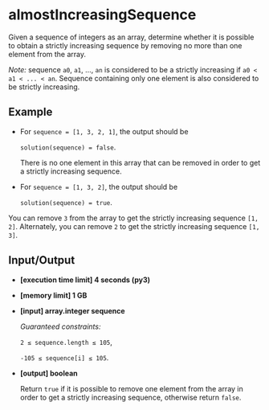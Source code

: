 # almostIncreasingSequence

Given a sequence of integers as an array, determine whether it is possible to obtain a strictly increasing sequence by removing no more than one element from the array.

*Note:* sequence `a0`, `a1`, ..., `an` is considered to be a strictly increasing if `a0 < a1 < ... < an`. Sequence containing only one element is also considered to be strictly increasing.

## Example

- For `sequence = [1, 3, 2, 1]`, the output should be

    `solution(sequence) = false`.

    There is no one element in this array that can be removed in order to get a strictly increasing sequence.

- For `sequence = [1, 3, 2]`, the output should be

    `solution(sequence) = true`.

You can remove `3` from the array to get the strictly increasing sequence `[1, 2]`. Alternately, you can remove `2` to get the strictly increasing sequence `[1, 3]`.

## Input/Output

- **[execution time limit] 4 seconds (py3)**
- **[memory limit] 1 GB**
- **[input] array.integer sequence**

    *Guaranteed constraints:*

    `2 ≤ sequence.length ≤ 105`,

    `-105 ≤ sequence[i] ≤ 105`.

- **[output] boolean**

    Return `true` if it is possible to remove one element from the array in order to get a strictly increasing sequence, otherwise return `false`.
